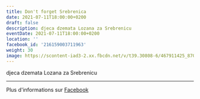 ```yaml
---
title: Don't forget Srebrenica
date: 2021-07-11T18:00:00+0200
draft: false
description: djeca dzemata Lozana za Srebrenicu
eventDate: 2021-07-11T18:00:00+0200
location: ''
facebook_id: '216159003711963'
weight: 30
image: https://scontent-iad3-2.xx.fbcdn.net/v/t39.30808-6/467911425_8702124949883247_8451066247417132989_n.jpg?_nc_cat=103&ccb=1-7&_nc_sid=9e60e4&_nc_ohc=BtdDWCbi3woQ7kNvwFYDDuV&_nc_oc=AdlfIdZGXe7tLRyUhReCeDCHM4SOud4ILAmX5YL108xrEkIK27Tl0-nFKOiPwVM-bUs&_nc_zt=23&_nc_ht=scontent-iad3-2.xx&edm=ABTKTjYEAAAA&_nc_gid=-Nwre_A_qdEvQ155nbaLJA&oh=00_AfT28uT5bfIKtWBNJGYjWwNGV5NLcu3IH1tBYvdyNbEqeg&oe=688E2759
---
```


djeca dzemata Lozana za Srebrenicu

---

Plus d'informations sur [Facebook](https://facebook.com/events/216159003711963)